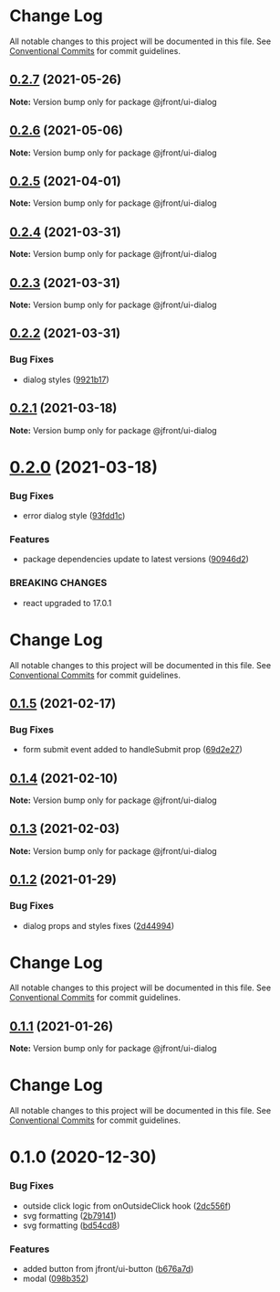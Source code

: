# Change Log

All notable changes to this project will be documented in this file.
See [Conventional Commits](https://conventionalcommits.org) for commit guidelines.

## [0.2.7](https://github.com/Jepria/jfront-ui/compare/@jfront/ui-dialog@0.2.6...@jfront/ui-dialog@0.2.7) (2021-05-26)

**Note:** Version bump only for package @jfront/ui-dialog





## [0.2.6](https://github.com/Jepria/jfront-ui/compare/@jfront/ui-dialog@0.2.5...@jfront/ui-dialog@0.2.6) (2021-05-06)

**Note:** Version bump only for package @jfront/ui-dialog





## [0.2.5](https://github.com/Jepria/jfront-ui/compare/@jfront/ui-dialog@0.2.4...@jfront/ui-dialog@0.2.5) (2021-04-01)

**Note:** Version bump only for package @jfront/ui-dialog





## [0.2.4](https://github.com/Jepria/jfront-ui/compare/@jfront/ui-dialog@0.2.3...@jfront/ui-dialog@0.2.4) (2021-03-31)

**Note:** Version bump only for package @jfront/ui-dialog





## [0.2.3](https://github.com/Jepria/jfront-ui/compare/@jfront/ui-dialog@0.2.2...@jfront/ui-dialog@0.2.3) (2021-03-31)

**Note:** Version bump only for package @jfront/ui-dialog





## [0.2.2](https://github.com/Jepria/jfront-ui/compare/@jfront/ui-dialog@0.2.1...@jfront/ui-dialog@0.2.2) (2021-03-31)


### Bug Fixes

* dialog styles ([9921b17](https://github.com/Jepria/jfront-ui/commit/9921b17c95a69a8b0f7e4ee4f78cb72eebbda1b8))





## [0.2.1](https://github.com/Jepria/jfront-ui/compare/@jfront/ui-dialog@0.2.0...@jfront/ui-dialog@0.2.1) (2021-03-18)

**Note:** Version bump only for package @jfront/ui-dialog





# [0.2.0](https://github.com/Jepria/jfront-ui/compare/@jfront/ui-dialog@0.1.5...@jfront/ui-dialog@0.2.0) (2021-03-18)


### Bug Fixes

* error dialog style ([93fdd1c](https://github.com/Jepria/jfront-ui/commit/93fdd1c6550b49f6ea223c995c36b3fdcafa9abc))


### Features

* package dependencies update to latest versions ([90946d2](https://github.com/Jepria/jfront-ui/commit/90946d25fcb08fc77e4b143567963682f8ff3d2b))


### BREAKING CHANGES

* react upgraded to 17.0.1





# Change Log

All notable changes to this project will be documented in this file. See
[Conventional Commits](https://conventionalcommits.org) for commit guidelines.

## [0.1.5](https://github.com/Jepria/jfront-ui/compare/@jfront/ui-dialog@0.1.4...@jfront/ui-dialog@0.1.5) (2021-02-17)

### Bug Fixes

- form submit event added to handleSubmit prop
  ([69d2e27](https://github.com/Jepria/jfront-ui/commit/69d2e279d0c11a5818f9565d080578a5453af93d))

## [0.1.4](https://github.com/Jepria/jfront-ui/compare/@jfront/ui-dialog@0.1.3...@jfront/ui-dialog@0.1.4) (2021-02-10)

**Note:** Version bump only for package @jfront/ui-dialog

## [0.1.3](https://github.com/Jepria/jfront-ui/compare/@jfront/ui-dialog@0.1.2...@jfront/ui-dialog@0.1.3) (2021-02-03)

**Note:** Version bump only for package @jfront/ui-dialog

## [0.1.2](https://github.com/Jepria/jfront-ui/compare/@jfront/ui-dialog@0.1.1...@jfront/ui-dialog@0.1.2) (2021-01-29)

### Bug Fixes

- dialog props and styles fixes
  ([2d44994](https://github.com/Jepria/jfront-ui/commit/2d44994fa570c5c1e9f225b5066a81993acf0e73))

# Change Log

All notable changes to this project will be documented in this file. See
[Conventional Commits](https://conventionalcommits.org) for commit guidelines.

## [0.1.1](https://github.com/Jepria/jfront-ui/compare/@jfront/ui-dialog@0.1.0...@jfront/ui-dialog@0.1.1) (2021-01-26)

**Note:** Version bump only for package @jfront/ui-dialog

# Change Log

All notable changes to this project will be documented in this file. See
[Conventional Commits](https://conventionalcommits.org) for commit guidelines.

# 0.1.0 (2020-12-30)

### Bug Fixes

- outside click logic from onOutsideClick hook
  ([2dc556f](https://github.com/Jepria/jfront-ui/commit/2dc556f5ef3ef5f8d582e9c9a864016d0b593e57))
- svg formatting
  ([2b79141](https://github.com/Jepria/jfront-ui/commit/2b79141f67f4bdc7adac60133c4645acef2fa5e6))
- svg formatting
  ([bd54cd8](https://github.com/Jepria/jfront-ui/commit/bd54cd88eb8156ba663f42a20b1cc10c308d787f))

### Features

- added button from jfront/ui-button
  ([b676a7d](https://github.com/Jepria/jfront-ui/commit/b676a7d6e6e3d6ad4ed039384a0bc4485ea2c7ae))
- modal
  ([098b352](https://github.com/Jepria/jfront-ui/commit/098b352d6056fde09e11082cf7008157f76e2d07))
